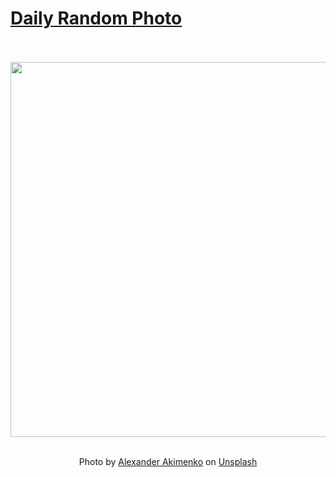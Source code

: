 # [Daily Random Photo](https://www.dailyrandomphoto.com/)

<div align="center">
  <br>
  <br>
  <a href="https://www.dailyrandomphoto.com/p/2024/2024-12-06/"><img src="https://images.unsplash.com/photo-1731354233513-60e9edaddc5d?crop=entropy&cs=tinysrgb&fit=max&fm=jpg&ixid=M3w3NzUwOHwwfDF8cmFuZG9tfHx8fHx8fHx8MTczMzQ0NTc5NHw&ixlib=rb-4.0.3&q=80&w=1080" width="600px"></a>
  <br>
  <br>
  <p class="has-text-grey">Photo by <a href="https://unsplash.com/@alex_akimenko?utm_source=Daily%20Random%20Photo&amp;utm_medium=referral" target="_blank" rel="noopener noreferrer">Alexander Akimenko</a> on <a href="https://unsplash.com/photos/a-person-walking-on-the-beach-at-sunset-tWWdVrUSeik?utm_source=Daily%20Random%20Photo&amp;utm_medium=referral" target="_blank" rel="noopener noreferrer">Unsplash</a></p>
</div>
